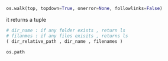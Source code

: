 ```python
os.walk(top, topdown=True, onerror=None, followlinks=False)
```

it returns a tuple 
```python 
# dir_name : if any folder exists , return ls
# filanmes : if any files exisits , returns ls
( dir_relative_path , dir_name , filenames ) 
```


```python
os.path
```